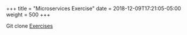 +++
title = "Microservices Exercise"
date = 2018-12-09T17:21:05-05:00
weight = 500
+++


Git clone [Exercises](https://github.com/shahadarsh/docker-k8s-workshop)
